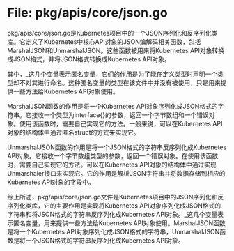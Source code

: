 # File: pkg/apis/core/json.go

pkg/apis/core/json.go是Kubernetes项目中的一个JSON序列化和反序列化类库。它定义了Kubernetes中核心API对象的JSON编解码相关函数，包括MarshalJSON和UnmarshalJSON。这些函数被用来将Kubernetes API对象转换成JSON格式，并将JSON格式转换成Kubernetes API对象。

其中，_这几个变量表示匿名变量，它们的作用是为了能在定义类型时声明一个类型却不对其进行命名。这种匿名变量的类型在该文件中并没有被使用，只是用来提供一些方法给Kubernetes API对象使用。

MarshalJSON函数的作用是将一个Kubernetes API对象序列化成JSON格式的字符串。它接收一个类型为interface{}的参数，返回一个字节数组和一个错误对象。使用该函数时，需要自己实现它的方法。一般来说，可以在Kubernetes API对象的结构体中通过匿名struct的方式来实现它。

UnmarshalJSON函数的作用是将一个JSON格式的字符串反序列化成Kubernetes API对象。它接收一个字节数组类型的参数，返回一个错误对象。在使用该函数时，需要自己实现它的方法。可以在Kubernetes API对象的结构体中通过实现Unmarshaler接口来实现它。它的作用是解析JSON字符串并将数据存储到相应的Kubernetes API对象的字段中。

综上所述，pkg/apis/core/json.go文件是Kubernetes项目中的JSON序列化和反序列化类库，它的主要作用是实现将Kubernetes API对象序列化成JSON格式的字符串和将JSON格式的字符串反序列化成Kubernetes API对象。_这几个变量表示匿名变量，用来提供一些方法给Kubernetes API对象使用。MarshalJSON函数是将一个Kubernetes API对象序列化成JSON格式的字符串，UnmarshalJSON函数是将一个JSON格式的字符串反序列化成Kubernetes API对象。

